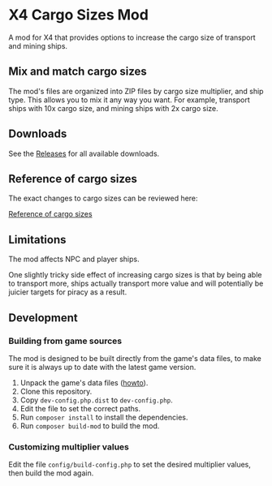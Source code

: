 # X4 Cargo Sizes Mod

A mod for X4 that provides options to increase the cargo size of
transport and mining ships.

## Mix and match cargo sizes

The mod's files are organized into ZIP files by cargo size multiplier,
and ship type. This allows you to mix it any way you want.
For example, transport ships with 10x cargo size, and mining ships with 
2x cargo size.

## Downloads

See the [Releases](https://github.com/Mistralys/x4-mod-cargo-sizes/releases)
for all available downloads.

## Reference of cargo sizes

The exact changes to cargo sizes can be reviewed here:

[Reference of cargo sizes](./docs/cargo-size-reference.md)

## Limitations

The mod affects NPC and player ships. 

One slightly tricky side effect of increasing cargo sizes is that
by being able to transport more, ships actually transport more value
and will potentially be juicier targets for piracy as a result.

## Development

### Building from game sources

The mod is designed to be built directly from the game's data files,
to make sure it is always up to date with the latest game version.

1. Unpack the game's data files ([howto](https://github.com/Mistralys/x4-game-notes/blob/main/unpacking-game-files.md)).
2. Clone this repository.
3. Copy `dev-config.php.dist` to `dev-config.php`.
4. Edit the file to set the correct paths.
5. Run `composer install` to install the dependencies.
6. Run `composer build-mod` to build the mod.

### Customizing multiplier values

Edit the file `config/build-config.php` to set the desired multiplier 
values, then build the mod again.
